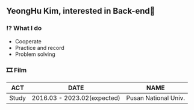 ## YeongHu Kim, interested in Back-end👀

### ⁉ What I do
- Cooperate
- Practice and record
- Problem solving

### 🎞 Film
|ACT|DATE|NAME|
|---|---|---|
|Study|2016.03 - 2023.02(expected)|Pusan National Univ.|
